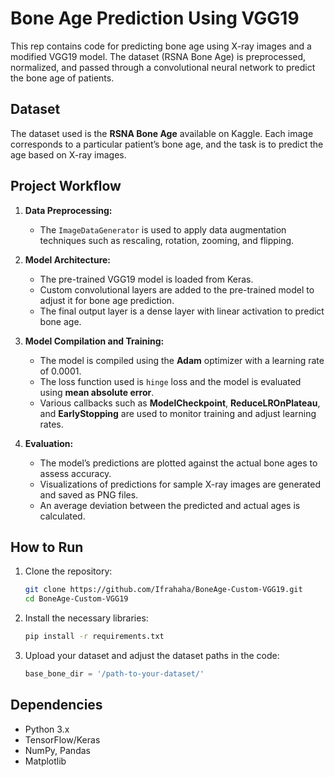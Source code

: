 
# Bone Age Prediction Using VGG19

This rep contains code for predicting bone age using X-ray images and a modified VGG19 model. The dataset (RSNA Bone Age) is preprocessed, normalized, and passed through a convolutional neural network to predict the bone age of patients.

## Dataset

The dataset used is the **RSNA Bone Age** available on Kaggle. Each image corresponds to a particular patient’s bone age, and the task is to predict the age based on X-ray images.

## Project Workflow

1. **Data Preprocessing:**
   - The `ImageDataGenerator` is used to apply data augmentation techniques such as rescaling, rotation, zooming, and flipping.

2. **Model Architecture:**
   - The pre-trained VGG19 model is loaded from Keras.
   - Custom convolutional layers are added to the pre-trained model to adjust it for bone age prediction.
   - The final output layer is a dense layer with linear activation to predict bone age.

3. **Model Compilation and Training:**
   - The model is compiled using the **Adam** optimizer with a learning rate of 0.0001.
   - The loss function used is `hinge` loss and the model is evaluated using **mean absolute error**.
   - Various callbacks such as **ModelCheckpoint**, **ReduceLROnPlateau**, and **EarlyStopping** are used to monitor training and adjust learning rates.

4. **Evaluation:**
   - The model’s predictions are plotted against the actual bone ages to assess accuracy.
   - Visualizations of predictions for sample X-ray images are generated and saved as PNG files.
   - An average deviation between the predicted and actual ages is calculated.


## How to Run

1. Clone the repository:
   ```bash
   git clone https://github.com/Ifrahaha/BoneAge-Custom-VGG19.git
   cd BoneAge-Custom-VGG19
   ```

2. Install the necessary libraries:
   ```bash
   pip install -r requirements.txt
   ```

3. Upload your dataset and adjust the dataset paths in the code:
   ```python
   base_bone_dir = '/path-to-your-dataset/'
   ```

## Dependencies

- Python 3.x
- TensorFlow/Keras
- NumPy, Pandas
- Matplotlib


